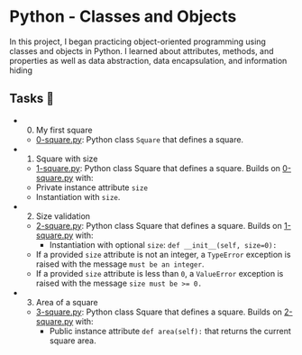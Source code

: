 # Python - Classes and Objects
In this project, I began practicing object-oriented programming using classes and objects in Python. I learned about attributes, methods, and properties as well as data abstraction, data encapsulation, and information hiding

## Tasks 📃
- 0. My first square
  - [0-square.py](https://github.com/richard-1257/alx-higher_level_programming/blob/master/0x06-python-classes/0-square.py):  Python class `Square` that defines a square.

- 1. Square with size
  - [1-square.py](https://github.com/richard-1257/alx-higher_level_programming/blob/master/0x06-python-classes/1-square.py): Python class Square that defines a square. Builds on [0-square.py](https://github.com/richard-1257/alx-higher_level_programming/blob/master/0x06-python-classes/0-square.py) with:
  - Private instance attribute `size`
  - Instantiation with `size`.

- 2. Size validation
  - [2-square.py](https://github.com/richard-1257/alx-higher_level_programming/blob/master/0x06-python-classes/2-square.py): Python class Square that defines a square. Builds on [1-square.py](https://github.com/richard-1257/alx-higher_level_programming/blob/master/0x06-python-classes/1-square.py) with:
    - Instantiation with optional `size`: `def __init__(self, size=0):`
  - If a provided `size` attribute is not an integer, a `TypeError` exception is raised with the message `must be an integer`.
  - If a provided `size` attribute is less than `0`, a `ValueError` exception is raised with the message `size must be >= 0.` 

- 3. Area of a square
  - [3-square.py](https://github.com/richard-1257/alx-higher_level_programming/blob/master/0x06-python-classes/3-square.py): Python class Square that defines a square. Builds on [2-square.py](https://github.com/richard-1257/alx-higher_level_programming/blob/master/0x06-python-classes/2-square.py) with:
    - Public instance attribute `def area(self):` that returns the current square area. 



















